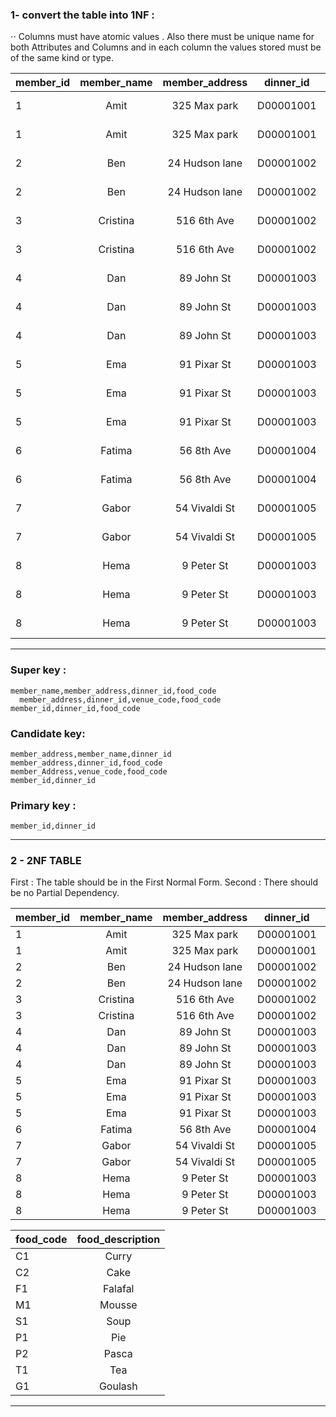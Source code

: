 ### 1- convert the table into 1NF :
⋅⋅   Columns must have atomic values . Also there must be unique name for both Attributes and Columns and in each column the values stored must be of the same kind or type.


| member_id     |  member_name  | member_address | dinner_id | dinner_date | venue_code | venue_description | food_code | food_description |
| ------------- |:-------------:|:--------------:|:---------:|:-----------:|:----------:|:-----------------:|:---------:|:----------------:|
|         1     | Amit          | 325 Max park   | D00001001 | 2020-03-15  | B01        | Grand Ball Room   | C1        | Curry            |
|         1     | Amit          | 325 Max park   | D00001001 | 2020-03-15  | B01        | Grand Ball Room   | C2        | Cake             |
|         2     | Ben           | 24 Hudson lane | D00001002 | 2020-03-15  | B02        | Zoku Roof Top     | S1        | Soup             |
|         2     | Ben           | 24 Hudson lane | D00001002 | 2020-03-15  | B02        | Zoku Roof Top     | C2        | Cake             |
|         3     | Cristina      | 516 6th Ave    | D00001002 | 2020-03-15  | B02        | Zoku Roof Top     | S1        | Soup             |
|         3     | Cristina      | 516 6th Ave    | D00001002 | 2020-03-15  | B02        | Zoku Roof Top     | C2        | Cake             |
|         4     | Dan           | 89 John St     | D00001003 | 2020-03-20  | B03        | Goat Farm         | P1        | Pie	             |
|         4     | Dan           | 89 John St     | D00001003 | 2020-03-20  | B03        | Goat Farm         | T1        | Tea              |
|         4     | Dan           | 89 John St     | D00001003 | 2020-03-20  | B03        | Goat Farm         | M1        | Mousse           |
|         5     | Ema           | 91 Pixar St    | D00001003 | 2020-03-20  | B03        | Goat Farm         | P1        | Pie	             |
|         5     | Ema           | 91 Pixar St    | D00001003 | 2020-03-20  | B03        | Goat Farm         | T1        | Tea	             |
|         5     | Ema           | 91 Pixar St    | D00001003 | 2020-03-20  | B03        | Goat Farm         | M1        | Mousse           |
|         6     | Fatima        | 56 8th Ave     | D00001004 | 2020-03-20  | B04        | Mama's Kitchen    | F1        | Falafal          |
|         6     | Fatima        | 56 8th Ave     | D00001004 | 2020-03-20  | B04        | Mama's Kitchen    | M1        | Mousse           |
|         7     | Gabor         | 54 Vivaldi St  | D00001005 | 2020-02-20  | B05        | Hungry Hungary    | G1        | Goulash          |
|         7     | Gabor         | 54 Vivaldi St  | D00001005 | 2020-02-20  | B05        | Hungry Hungary    | P2        | Pasca            |
|         8     | Hema          | 9 Peter St     | D00001003 | 2020-03-20  | B03        | Goat Farm         | P1        | Pie              |
|         8     | Hema          | 9 Peter St     | D00001003 | 2020-03-20  | B03        | Goat Farm         | T1        | Tea	             |
|         8     | Hema          | 9 Peter St     | D00001003 | 2020-03-20  | B03        | Goat Farm         | M1        | Mousse           |

---

### Super key :
    member_name,member_address,dinner_id,food_code
	  member_address,dinner_id,venue_code,food_code
    member_id,dinner_id,food_code
###   Candidate key:
	member_address,member_name,dinner_id
	member_address,dinner_id,food_code
	member_Address,venue_code,food_code
	member_id,dinner_id
###   Primary key :
	member_id,dinner_id
  

---

### 2 - 2NF TABLE
   First : The table should be in the First Normal Form.
   Second : There should be no Partial Dependency.
   
| member_id | member_name   | member_address | dinner_id | venue_code  |        
|-----------|:-------------:|:--------------:|:---------:|:-----------:|
|         1 | Amit          | 325 Max park   | D00001001 |  B01        | 
|         1 | Amit          | 325 Max park   | D00001001 |  B01        |
|         2 | Ben           | 24 Hudson lane | D00001002 |  B02        |
|         2 | Ben           | 24 Hudson lane | D00001002 |  B02        |
|         3 | Cristina      | 516 6th Ave    | D00001002 |  B02        |
|         3 | Cristina      | 516 6th Ave    | D00001002 |  B02        |
|         4 | Dan           | 89 John St     | D00001003 |  B03        | 
|         4 | Dan           | 89 John St     | D00001003 |  B03        | 
|         4 | Dan           | 89 John St     | D00001003 |  B03        | 
|         5 | Ema           | 91 Pixar St    | D00001003 |  B03        | 
|         5 | Ema           | 91 Pixar St    | D00001003 |  B03        | 
|         5 | Ema           | 91 Pixar St    | D00001003 |  B03        | 
|         6 | Fatima        | 56 8th Ave     | D00001004 |  B04        | 
|         7 | Gabor         | 54 Vivaldi St  | D00001005 |  B05        | 
|         7 | Gabor         | 54 Vivaldi St  | D00001005 |  B05        | 
|         8 | Hema          | 9 Peter St     | D00001003 |  B03        | 
|         8 | Hema          | 9 Peter St     | D00001003 |  B03        | 
|         8 | Hema          | 9 Peter St     | D00001003 |  B03        |


| food_code | food_description |
|-----------|:----------------:|
| C1        | Curry            |
| C2        | Cake             |
| F1        | Falafal          |
| M1        | Mousse           |
| S1        | Soup             |
| P1        | Pie              |
| P2        | Pasca            |
| T1        | Tea              |
| G1        | Goulash          |
                    
                    
---
                                                           

